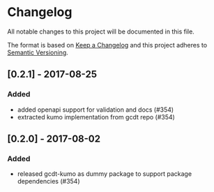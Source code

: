 # Changelog
All notable changes to this project will be documented in this file.

The format is based on [Keep a Changelog](http://keepachangelog.com/en/1.0.0/)
and this project adheres to [Semantic Versioning](http://semver.org/spec/v2.0.0.html).


## [0.2.1] - 2017-08-25
### Added
- added openapi support for validation and docs (#354)
- extracted kumo implementation from gcdt repo (#354)

## [0.2.0] - 2017-08-02
### Added
- released gcdt-kumo as dummy package to support package dependencies (#354)
